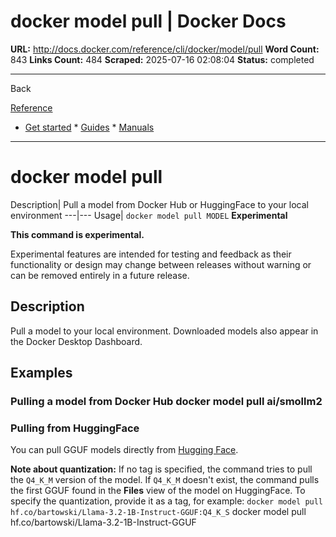 # docker model pull | Docker Docs

**URL:** http://docs.docker.com/reference/cli/docker/model/pull
**Word Count:** 843
**Links Count:** 484
**Scraped:** 2025-07-16 02:08:04
**Status:** completed

---

Back

[Reference](https://docs.docker.com/reference/)

  * [Get started](http://docs.docker.com/get-started/)   * [Guides](http://docs.docker.com/guides/)   * [Manuals](http://docs.docker.com/manuals/)

* * *

# docker model pull

Description| Pull a model from Docker Hub or HuggingFace to your local environment   ---|---   Usage| `docker model pull MODEL`      **Experimental**

**This command is experimental.**

Experimental features are intended for testing and feedback as their functionality or design may change between releases without warning or can be removed entirely in a future release.

## Description

Pull a model to your local environment. Downloaded models also appear in the Docker Desktop Dashboard.

## Examples

### Pulling a model from Docker Hub               docker model pull ai/smollm2     

### Pulling from HuggingFace

You can pull GGUF models directly from [Hugging Face](https://huggingface.co/models?library=gguf).

**Note about quantization:** If no tag is specified, the command tries to pull the `Q4_K_M` version of the model. If `Q4_K_M` doesn't exist, the command pulls the first GGUF found in the **Files** view of the model on HuggingFace. To specify the quantization, provide it as a tag, for example: `docker model pull hf.co/bartowski/Llama-3.2-1B-Instruct-GGUF:Q4_K_S`               docker model pull hf.co/bartowski/Llama-3.2-1B-Instruct-GGUF
